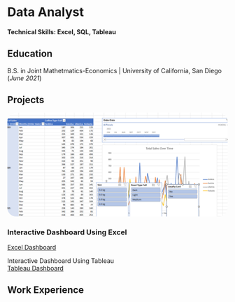 # Data Analyst
#### Technical Skills: Excel, SQL, Tableau

## Education
  B.S. in Joint Mathetmatics-Economics | University of California, San Diego (_June 2021_)

## Projects
<img src="/images/thumbnail.png" alt="Thumbnail" style="border-radius: 20px;" width="600">

### Interactive Dashboard Using Excel <br>

[Excel Dashboard](project1.html)


Interactive Dashboard Using Tableau <br>
[Tableau Dashboard](project2.html)

## Work Experience


